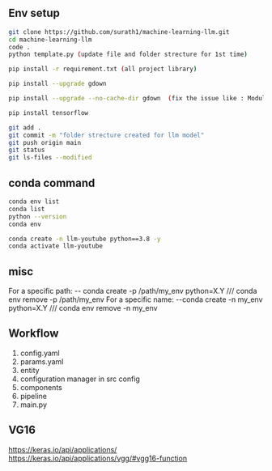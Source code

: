
## Env setup 

```bash
git clone https://github.com/surath1/machine-learning-llm.git
cd machine-learning-llm
code .
python template.py (update file and folder strecture for 1st time)

pip install -r requirement.txt (all project library)

pip install --upgrade gdown

pip install --upgrade --no-cache-dir gdown  (fix the issue like : ModuleNotFoundError: No module named 'gdown' )

pip install tensorflow

git add .
git commit -m "folder strecture created for llm model"
git push origin main
git status
git ls-files --modified
```

## conda command

```bash
conda env list
conda list
python --version
conda env

conda create -n llm-youtube python==3.8 -y
conda activate llm-youtube
```

## misc

For a specific path: 
    -- conda create -p /path/my_env python=X.Y  /// conda env remove -p /path/my_env
For a specific name: 
    --conda create -n my_env python=X.Y /// conda env remove -n my_env


## Workflow

1. config.yaml
2. params.yaml
3. entity
4. configuration manager in src config
5. components
6. pipeline
7. main.py

## VG16

https://keras.io/api/applications/
https://keras.io/api/applications/vgg/#vgg16-function

